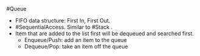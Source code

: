 #Queue
- FIFO data structure: First In, First Out.
-  #SequentialAccess. Similar to #Stack . 
- Item that are added to the list first will be dequeued and searched first. 
	- Enqueue/Push: add an item to the queue
	- Dequeue/Pop: take an item off the queue